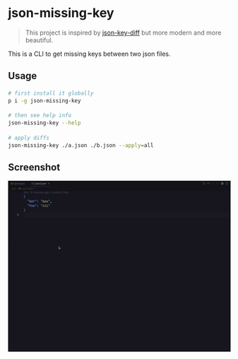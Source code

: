 # json-missing-key

> This project is inspired by [json-key-diff](https://github.com/matseee/json-key-diff) but more modern and more beautiful.

This is a CLI to get missing keys between two json files.

## Usage

```bash
# first install it globally
p i -g json-missing-key

# then see help info
json-missing-key --help

# apply diffs
json-missing-key ./a.json ./b.json --apply=all
```

## Screenshot

![screenshot](./screenshot/screenshot.gif)
